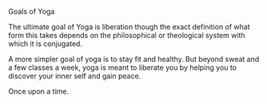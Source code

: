 Goals of Yoga

The ultimate goal of Yoga is liberation though the exact definition
of what form this takes depends on the philosophical or theological
system with which it is conjugated.

A more simpler goal of yoga is to stay fit and healthy. But beyond sweat
and a few classes a week, yoga is meant to liberate you by helping you
to discover your inner self and gain peace.

Once upon a time.
